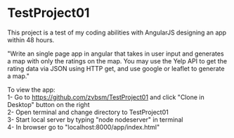 # TestProject01

This project is a test of my coding abilities with AngularJS designing an app within 48 hours.

"Write an single page app in angular that takes in user input and generates a map with only the ratings on the map. You may use the Yelp API to get the rating data via JSON using HTTP get, and use google or leaflet to generate a map."


To view the app:<br>
1- Go to https://github.com/zvbsm/TestProject01 and click "Clone in Desktop" button on the right<br>
2- Open terminal and change directory to TestProject01<br>
3- Start local server by typing "node nodeserver" in terminal<br>
4- In browser go to "localhost:8000/app/index.html"<br>
